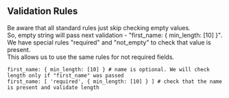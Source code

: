 ## Validation Rules

Be aware that all standard rules just skip checking empty values.  
So, empty string will pass next validation - "first\_name: { min\_length: \[10\] }". We have special rules "required" and "not\_empty" to check that value is present.  
This allows us to use the same rules for not required fields.

```text
first_name: { min_length: [10] } # name is optional. We will check length only if "first_name" was passed
first_name: [ 'required', { min_length: [10] } ] # check that the name is present and validate length
```



